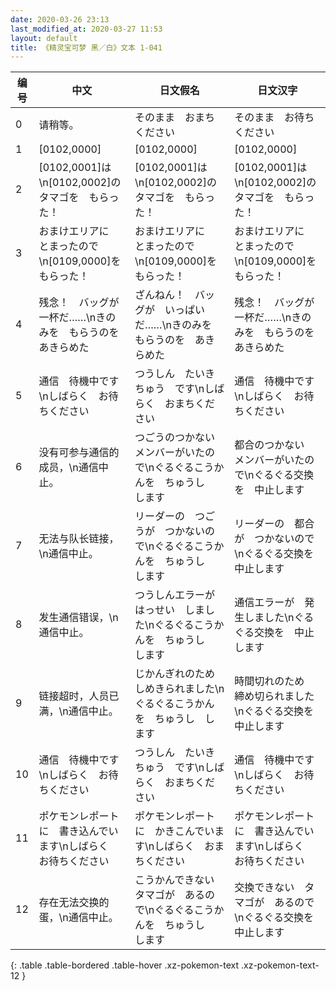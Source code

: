 ```yaml
---
date: 2020-03-26 23:13
last_modified_at: 2020-03-27 11:53
layout: default
title: 《精灵宝可梦 黑／白》文本 1-041
---
```

| 编号 | 中文 | 日文假名 | 日文汉字 |
| ---- | ---- | ---- | --- |
| 0 | 请稍等。 | そのまま　おまちください | そのまま　お待ちください |
| 1 | [0102,0000] | [0102,0000] | [0102,0000] |
| 2 | [0102,0001]は\n[0102,0002]の　タマゴを　もらった！ | [0102,0001]は\n[0102,0002]の　タマゴを　もらった！ | [0102,0001]は\n[0102,0002]の　タマゴを　もらった！ |
| 3 | おまけエリアに　とまったので\n[0109,0000]を　もらった！ | おまけエリアに　とまったので\n[0109,0000]を　もらった！ | おまけエリアに　とまったので\n[0109,0000]を　もらった！ |
| 4 | 残念！　バッグが　一杯だ……\nきのみを　もらうのを　あきらめた | ざんねん！　バッグが　いっぱいだ……\nきのみを　もらうのを　あきらめた | 残念！　バッグが　一杯だ……\nきのみを　もらうのを　あきらめた |
| 5 | 通信　待機中です\nしばらく　お待ちください | つうしん　たいきちゅう　です\nしばらく　おまちください | 通信　待機中です\nしばらく　お待ちください |
| 6 | 没有可参与通信的成员，\n通信中止。 | つごうのつかない　メンバーがいたので\nぐるぐるこうかんを　ちゅうし　します | 都合のつかない　メンバーがいたので\nぐるぐる交換を　中止します |
| 7 | 无法与队长链接，\n通信中止。 | リーダーの　つごうが　つかないので\nぐるぐるこうかんを　ちゅうし　します | リーダーの　都合が　つかないので\nぐるぐる交換を　中止します |
| 8 | 发生通信错误，\n通信中止。 | つうしんエラーが　はっせい　しました\nぐるぐるこうかんを　ちゅうし　します | 通信エラーが　発生しました\nぐるぐる交換を　中止します |
| 9 | 链接超时，人员已满，\n通信中止。 | じかんぎれのため　しめきられました\nぐるぐるこうかんを　ちゅうし　します | 時間切れのため　締め切られました\nぐるぐる交換を　中止します |
| 10 | 通信　待機中です\nしばらく　お待ちください | つうしん　たいきちゅう　です\nしばらく　おまちください | 通信　待機中です\nしばらく　お待ちください |
| 11 | ポケモンレポートに　書き込んでいます\nしばらく　お待ちください | ポケモンレポートに　かきこんでいます\nしばらく　おまちください | ポケモンレポートに　書き込んでいます\nしばらく　お待ちください |
| 12 | 存在无法交换的蛋，\n通信中止。 | こうかんできない　タマゴが　あるので\nぐるぐるこうかんを　ちゅうし　します | 交換できない　タマゴが　あるので\nぐるぐる交換を　中止します |
{: .table .table-bordered .table-hover .xz-pokemon-text .xz-pokemon-text-12 }
